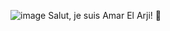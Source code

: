 ![image](https://github.com/user-attachments/assets/bd768319-903f-48d3-b97b-2e20b075d156)
Salut, je suis Amar El Arji! 👋
